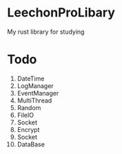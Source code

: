 # LeechonProLibary
My rust library for studying

# Todo
1. DateTime
2. LogManager
3. EventManager
4. MultiThread
5. Random
6. FileIO
7. Socket
8. Encrypt
9. Socket
10. DataBase